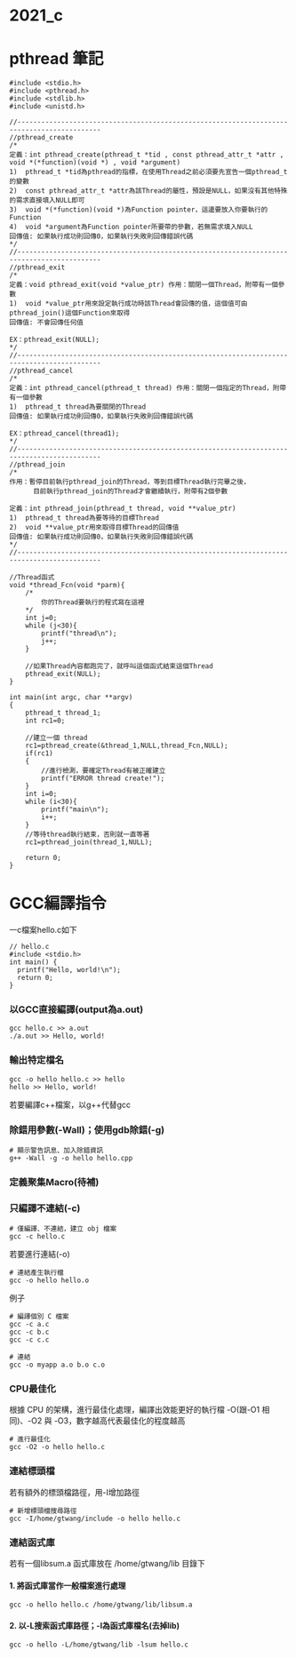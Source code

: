 # 2021_c

# pthread 筆記

    #include <stdio.h>
    #include <pthread.h>
    #include <stdlib.h>
    #include <unistd.h>

    //-------------------------------------------------------------------------------------------
    //pthread_create
    /*
    定義：int pthread_create(pthread_t *tid , const pthread_attr_t *attr , void *(*function)(void *) , void *argument)
    1)  pthread_t *tid為pthread的指標，在使用Thread之前必須要先宣告一個pthread_t的變數
    2)  const pthread_attr_t *attr為該Thread的屬性，預設是NULL，如果沒有其他特殊的需求直接填入NULL即可
    3)  void *(*function)(void *)為Function pointer，這邊要放入你要執行的Function
    4)  void *argument為Function pointer所要帶的參數，若無需求填入NULL
    回傳值: 如果執行成功則回傳0，如果執行失敗則回傳錯誤代碼
    */
    //-------------------------------------------------------------------------------------------
    //pthread_exit
    /*
    定義：void pthread_exit(void *value_ptr) 作用：關閉一個Thread，附帶有一個參數
    1)  void *value_ptr用來設定執行成功時該Thread會回傳的值，這個值可由pthread_join()這個Function來取得
    回傳值: 不會回傳任何值

    EX：pthread_exit(NULL);
    */
    //-------------------------------------------------------------------------------------------
    //pthread_cancel
    /*
    定義：int pthread_cancel(pthread_t thread) 作用：關閉一個指定的Thread，附帶有一個參數
    1)  pthread_t thread為要關閉的Thread
    回傳值: 如果執行成功則回傳0，如果執行失敗則回傳錯誤代碼

    EX：pthread_cancel(thread1);
    */
    //-------------------------------------------------------------------------------------------
    //pthread_join
    /*
    作用：暫停目前執行pthread_join的Thread，等到目標Thread執行完畢之後，
          目前執行pthread_join的Thread才會繼續執行，附帶有2個參數

    定義：int pthread_join(pthread_t thread, void **value_ptr)
    1)  pthread_t thread為要等待的目標Thread
    2)  void **value_ptr用來取得目標Thread的回傳值
    回傳值: 如果執行成功則回傳0，如果執行失敗則回傳錯誤代碼
    */
    //-------------------------------------------------------------------------------------------

    //Thread函式
    void *thread_Fcn(void *parm){
        /*
            你的Thread要執行的程式寫在這裡
        */
        int j=0;
        while (j<30){
            printf("thread\n");
            j++;
        }

        //如果Thread內容都跑完了，就呼叫這個函式結束這個Thread
        pthread_exit(NULL);
    }

    int main(int argc, char **argv)
    {
        pthread_t thread_1;
        int rc1=0;

        //建立一個 thread
        rc1=pthread_create(&thread_1,NULL,thread_Fcn,NULL);
        if(rc1)
        {
            //進行檢測，要確定Thread有被正確建立
            printf("ERROR thread create!");
        }
        int i=0;
        while (i<30){
            printf("main\n");
            i++;
        }
        //等待thread執行結束，否則就一直等著
        rc1=pthread_join(thread_1,NULL);

        return 0;
    }

###
# GCC編譯指令
一c檔案hello.c如下  

    // hello.c
    #include <stdio.h>
    int main() {
      printf("Hello, world!\n");
      return 0;
    }
    
### 以GCC直接編譯(output為a.out)

    gcc hello.c >> a.out
    ./a.out >> Hello, world!

### 輸出特定檔名

    gcc -o hello hello.c >> hello
    hello >> Hello, world!
    
若要編譯c++檔案，以g++代替gcc

### 除錯用參數(-Wall)；使用gdb除錯(-g)

    # 顯示警告訊息、加入除錯資訊
    g++ -Wall -g -o hello hello.cpp
    
### 定義聚集Macro(待補)

### 只編譯不連結(-c)

    # 僅編譯、不連結，建立 obj 檔案
    gcc -c hello.c

若要進行連結(-o)

    # 連結產生執行檔
    gcc -o hello hello.o
    
例子

    # 編譯個別 C 檔案
    gcc -c a.c
    gcc -c b.c
    gcc -c c.c

    # 連結
    gcc -o myapp a.o b.o c.o
    
### CPU最佳化
根據 CPU 的架構，進行最佳化處理，編譯出效能更好的執行檔
-O(跟-O1 相同)、-O2 與 -O3，數字越高代表最佳化的程度越高

    # 進行最佳化
    gcc -O2 -o hello hello.c
    
### 連結標頭檔
若有額外的標頭檔路徑，用-I增加路徑

    # 新增標頭檔搜尋路徑
    gcc -I/home/gtwang/include -o hello hello.c
    
### 連結函式庫
若有一個libsum.a 函式庫放在 /home/gtwang/lib 目錄下
#### 1. 將函式庫當作一般檔案進行處理

    gcc -o hello hello.c /home/gtwang/lib/libsum.a
    
#### 2. 以-L搜索函式庫路徑；-l為函式庫檔名(去掉lib)

    gcc -o hello -L/home/gtwang/lib -lsum hello.c
